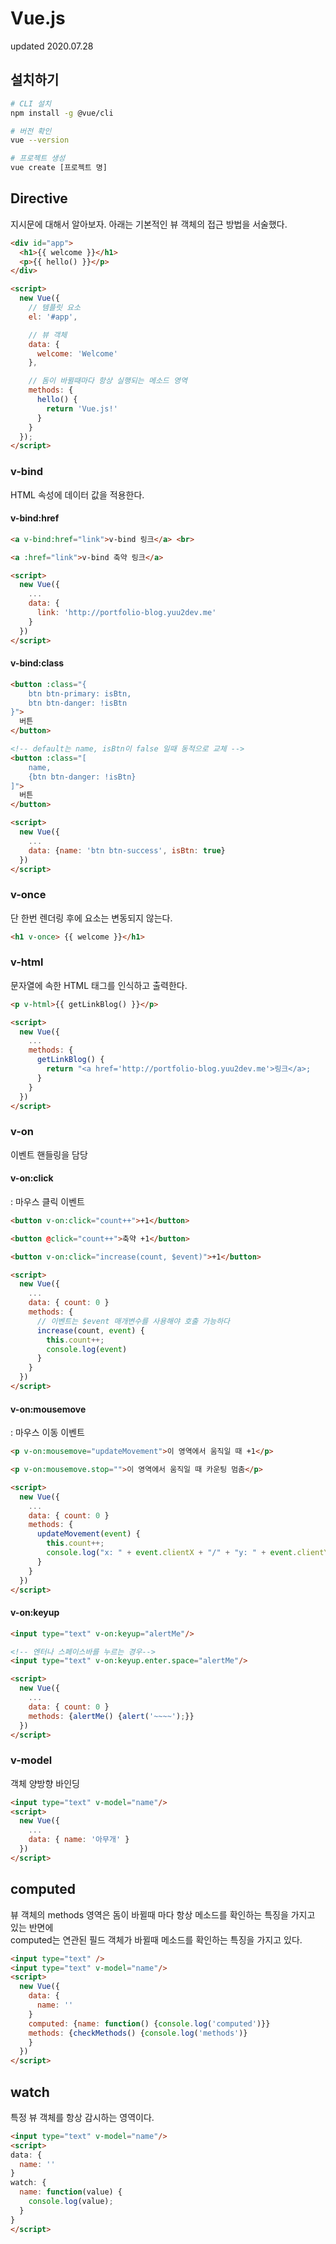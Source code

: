 # Vue.js
updated 2020.07.28

## 설치하기
```sh
# CLI 설치
npm install -g @vue/cli

# 버전 확인
vue --version

# 프로젝트 생성
vue create [프로젝트 명]
```

## Directive
지시문에 대해서 알아보자.
아래는 기본적인 뷰 객체의 접근 방법을 서술했다.
```html
<div id="app">
  <h1>{{ welcome }}</h1>
  <p>{{ hello() }}</p>
</div>

<script>
  new Vue({
    // 템플릿 요소
    el: '#app',

    // 뷰 객체
    data: {
      welcome: 'Welcome'
    },

    // 돔이 바뀔때마다 항상 실행되는 메소드 영역
    methods: {
      hello() {
        return 'Vue.js!'
      }
    }
  });
</script>
```
### v-bind
HTML 속성에 데이터 값을 적용한다.
#### v-bind:href
```html
<a v-bind:href="link">v-bind 링크</a> <br>

<a :href="link">v-bind 축약 링크</a>

<script>
  new Vue({
    ...
    data: {
      link: 'http://portfolio-blog.yuu2dev.me'
    }
  })
</script>
```
#### v-bind:class
```html
<button :class="{
    btn btn-primary: isBtn, 
    btn btn-danger: !isBtn
}">
  버튼
</button>

<!-- default는 name, isBtn이 false 일때 동적으로 교체 -->
<button :class="[
    name, 
    {btn btn-danger: !isBtn}
]">
  버튼
</button>

<script>
  new Vue({
    ...
    data: {name: 'btn btn-success', isBtn: true}
  })
</script>
```
### v-once
단 한번 렌더링 후에 요소는 변동되지 않는다.
```html
<h1 v-once> {{ welcome }}</h1>
```

### v-html
문자열에 속한 HTML 태그를 인식하고 출력한다.
```html
<p v-html>{{ getLinkBlog() }}</p>

<script>
  new Vue({
    ...
    methods: {
      getLinkBlog() { 
        return "<a href='http://portfolio-blog.yuu2dev.me'>링크</a>;
      }
    }
  })
</script>
```

### v-on
이벤트 핸들링을 담당
#### v-on:click
: 마우스 클릭 이벤트
```html
<button v-on:click="count++">+1</button>

<button @click="count++">축약 +1</button>

<button v-on:click="increase(count, $event)">+1</button>

<script>
  new Vue({
    ...
    data: { count: 0 }
    methods: {
      // 이벤트는 $event 매개변수를 사용해야 호출 가능하다
      increase(count, event) {
        this.count++;
        console.log(event)
      }
    }
  })
</script>
```
#### v-on:mousemove
: 마우스 이동 이벤트
```html
<p v-on:mousemove="updateMovement">이 영역에서 움직일 때 +1</p>

<p v-on:mousemove.stop="">이 영역에서 움직일 때 카운팅 멈춤</p>

<script>
  new Vue({
    ...
    data: { count: 0 }
    methods: {
      updateMovement(event) {
        this.count++;
        console.log("x: " + event.clientX + "/" + "y: " + event.clientY);
      }
    }
  })
</script>
```
#### v-on:keyup
```html
<input type="text" v-on:keyup="alertMe"/>

<!-- 엔터나 스페이스바를 누르는 경우-->
<input type="text" v-on:keyup.enter.space="alertMe"/>

<script>
  new Vue({
    ...
    data: { count: 0 }
    methods: {alertMe() {alert('~~~~');}}
  })
</script>
```

### v-model
객체 양방향 바인딩
```html
<input type="text" v-model="name"/>
<script>
  new Vue({
    ...
    data: { name: '아무개' }
  })
</script>
```

## computed
뷰 객체의 methods 영역은 돔이 바뀔때 마다 항상 메소드를 확인하는 특징을 가지고 있는 반면에 <br>
computed는 연관된 필드 객체가 바뀔때 메소드를 확인하는 특징을 가지고 있다.
```html
<input type="text" />
<input type="text" v-model="name"/>
<script>
  new Vue({
    data: {
      name: ''
    }
    computed: {name: function() {console.log('computed')}}
    methods: {checkMethods() {console.log('methods')}
    }
  })
</script>
```
## watch
특정 뷰 객체를 항상 감시하는 영역이다. 
```html
<input type="text" v-model="name"/>
<script>
data: {
  name: ''
}
watch: {
  name: function(value) {
    console.log(value);
  }
}
</script>
```
